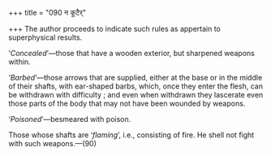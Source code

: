 +++
title = "090 न कूटैर्"

+++
The author proceeds to indicate such rules as appertain to superphysical
results.

‘*Concealed*’—those that have a wooden exterior, but sharpened weapons
within.

‘*Barbed*’—those arrows that are supplied, either at the base or in the
middle of their shafts, with ear-shaped barbs, which, once they enter
the flesh, can be withdrawn with difficulty ; and even when withdrawn
they lascerate even those parts of the body that may not have been
wounded by weapons.

‘*Poisoned*’—besmeared with poison.

Those whose shafts are ‘*flaming*’, i.e., consisting of fire. He shell
not fight with such weapons.—(90)
